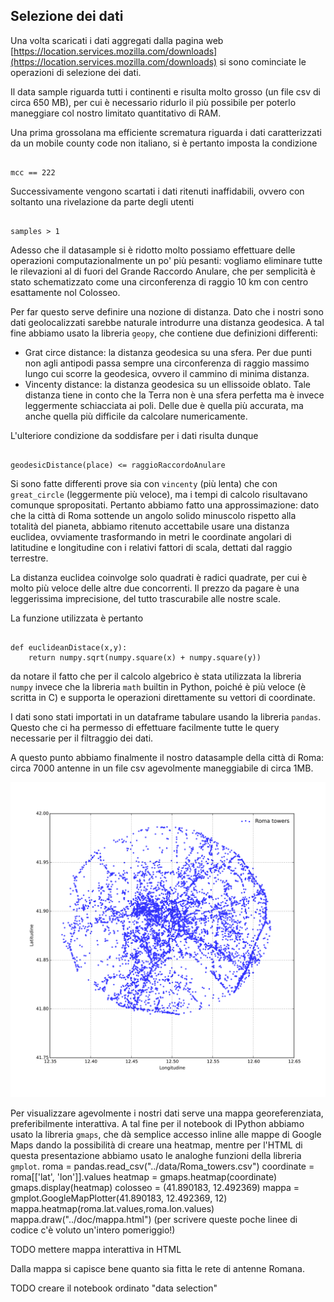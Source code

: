 
## Selezione dei dati

Una volta scaricati i dati aggregati dalla pagina web [https://location.services.mozilla.com/downloads](https://location.services.mozilla.com/downloads) si sono cominciate le operazioni di selezione dei dati.

Il data sample riguarda tutti i continenti e risulta molto grosso (un file csv di circa 650 MB), per cui è necessario ridurlo il più possibile per poterlo maneggiare col nostro limitato quantitativo di RAM.

Una prima grossolana ma efficiente scrematura riguarda i dati caratterizzati da un mobile county code non italiano, si è pertanto imposta la condizione
<pre><code>
mcc == 222
</code></pre>

Successivamente vengono scartati i dati ritenuti inaffidabili, ovvero con soltanto una rivelazione da parte degli utenti
<pre><code>
samples > 1
</code></pre>

Adesso che il datasample si è ridotto molto possiamo effettuare delle operazioni computazionalmente un po' più pesanti: vogliamo eliminare tutte le rilevazioni al di fuori del Grande Raccordo Anulare, che per semplicità è stato schematizzato come una circonferenza di raggio 10 km con centro esattamente nol Colosseo.

Per far questo serve definire una nozione di distanza. Dato che i nostri sono dati geolocalizzati sarebbe naturale introdurre una distanza geodesica. A tal fine abbiamo usato la libreria `geopy`, che contiene due definizioni differenti:

* Grat circe distance: la distanza geodesica su una sfera. Per due punti non agli antipodi passa sempre una circonferenza di raggio massimo lungo cui scorre la geodesica, ovvero il cammino di minima distanza.
* Vincenty distance: la distanza geodesica su un ellissoide oblato. Tale distanza tiene in conto che la Terra non è una sfera perfetta ma è invece leggermente schiacciata ai poli. Delle due è quella più accurata, ma anche quella più difficile da calcolare numericamente.

L'ulteriore condizione da soddisfare per i dati risulta dunque
<pre><code>
geodesicDistance(place) <= raggioRaccordoAnulare
</code></pre>

Si sono fatte differenti prove sia con `vincenty` (più lenta) che con `great_circle` (leggermente più veloce), ma i tempi di calcolo risultavano comunque spropositati. Pertanto abbiamo fatto una approssimazione: dato che la città di Roma sottende un angolo solido minuscolo rispetto alla totalità del pianeta, abbiamo ritenuto accettabile usare una distanza euclidea, ovviamente trasformando in metri le coordinate angolari di latitudine e longitudine con i relativi fattori di scala, dettati dal raggio terrestre.

La distanza euclidea coinvolge solo quadrati è radici quadrate, per cui è molto più veloce delle altre due concorrenti. Il prezzo da pagare è una leggerissima imprecisione, del tutto trascurabile alle nostre scale.

La funzione utilizzata è pertanto
<pre><code>
def euclideanDistace(x,y):
    return numpy.sqrt(numpy.square(x) + numpy.square(y))
</code></pre>
da notare il fatto che per il calcolo algebrico è stata utilizzata la libreria `numpy` invece che la libreria `math` builtin in Python, poiché è più veloce (è scritta in C) e supporta le operazioni direttamente su vettori di coordinate.

I dati sono stati importati in un dataframe tabulare usando la libreria `pandas`. Questo che ci ha permesso di effettuare facilmente tutte le query necessarie per il filtraggio dei dati.

A questo punto abbiamo finalmente il nostro datasample della città di Roma: circa 7000 antenne in un file csv agevolmente maneggiabile di circa 1MB.

<img src="../../img/map/Roma_non_georeferenziata.svg"/>

Per visualizzare agevolmente i nostri dati serve una mappa georeferenziata, preferibilmente interattiva. A tal fine per il notebook di IPython abbiamo usato la libreria `gmaps`, che dà semplice accesso inline alle mappe di Google Maps dando la possibilità di creare una heatmap, mentre per l'HTML di questa presentazione abbiamo usato le analoghe funzioni della libreria `gmplot`.
</code></pre>
roma = pandas.read_csv("../data/Roma_towers.csv")
coordinate = roma[['lat', 'lon']].values
heatmap = gmaps.heatmap(coordinate)
gmaps.display(heatmap)
</code></pre>
</code></pre>
colosseo = (41.890183, 12.492369)
mappa = gmplot.GoogleMapPlotter(41.890183, 12.492369, 12)
mappa.heatmap(roma.lat.values,roma.lon.values)
mappa.draw("../doc/mappa.html")
</code></pre>
(per scrivere queste poche linee di codice c'è voluto un'intero pomeriggio!)

TODO mettere mappa interattiva in HTML

Dalla mappa si capisce bene quanto sia fitta le rete di antenne Romana.

TODO creare il notebook ordinato "data selection"



